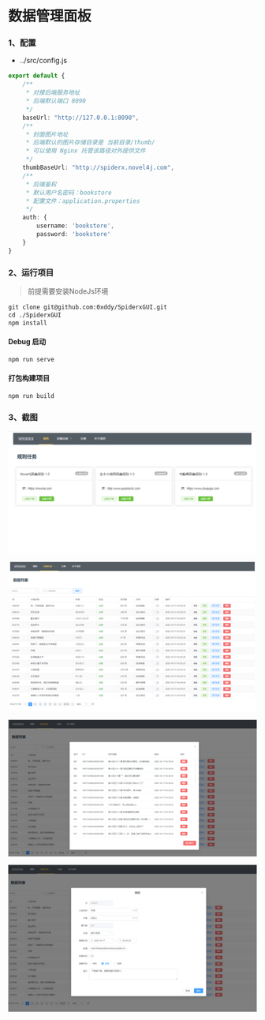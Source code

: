 # 数据管理面板

### 1、配置

- ../src/config.js
```ts
export default {
    /**
     * 对接后端服务地址
     * 后端默认端口 8090
     */
    baseUrl: "http://127.0.0.1:8090",
    /**
     * 封面图片地址
     * 后端默认的图片存储目录是 当前目录/thumb/
     * 可以使用 Nginx 托管该路径对外提供文件
     */
    thumbBaseUrl: "http://spiderx.novel4j.com",
    /**
     * 后端鉴权
     * 默认用户名密码：bookstore
     * 配置文件：application.properties
     */
    auth: {
        username: 'bookstore',
        password: 'bookstore'
    }
}
```

### 2、运行项目

> 前提需要安装NodeJs环境

```shell
git clone git@github.com:0xddy/SpiderxGUI.git
cd ./SpiderxGUI
npm install
```

#### Debug 启动
```
npm run serve
```

#### 打包构建项目
```shell
npm run build
```

### 3、截图

![](https://github.com/0xddy/SpiderxGUI/blob/master/screenshot/QQ截图20221019150345.png)

![](https://github.com/0xddy/SpiderxGUI/blob/master/screenshot/QQ截图20221019150433.png)

![](https://github.com/0xddy/SpiderxGUI/blob/master/screenshot/QQ截图20221019150514.png)

![](https://github.com/0xddy/SpiderxGUI/blob/master/screenshot/QQ截图20221019150535.png)